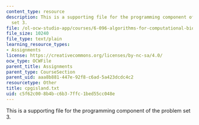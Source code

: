 ```yaml
---
content_type: resource
description: This is a supporting file for the programming component of the problem
  set 3.
file: /ol-ocw-studio-app/courses/6-096-algorithms-for-computational-biology-spring-2005/c5f62c008b4bc6b37ffc1bed55cc048e_cpgisland.txt
file_size: 10240
file_type: text/plain
learning_resource_types:
- Assignments
license: https://creativecommons.org/licenses/by-nc-sa/4.0/
ocw_type: OCWFile
parent_title: Assignments
parent_type: CourseSection
parent_uid: aaa8b881-447e-92f8-c6ad-5a423dcdc4c2
resourcetype: Other
title: cpgisland.txt
uid: c5f62c00-8b4b-c6b3-7ffc-1bed55cc048e
---
```

This is a supporting file for the programming component of the problem set 3.